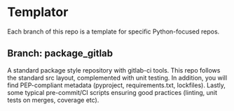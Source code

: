 # Templator
Each branch of this repo is a template for specific Python-focused repos.

## Branch: package_gitlab
A standard package style repository with gitlab-ci tools.
This repo follows the standard src layout, complemented with unit testing.
In addition, you will find PEP-compliant metadata (pyproject, requirements.txt, lockfiles).
Lastly, some typical pre-commit/CI scripts ensuring good practices (linting, unit tests on merges, coverage etc).